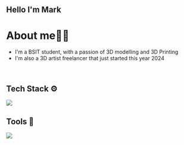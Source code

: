 ## Hello I'm Mark 
# About me👨‍💻
- I'm a BSIT student, with a passion of 3D modelling and 3D Printing
- I'm also a 3D artist freelancer that just started this year 2024
<br>

## Tech Stack ⚙️
<p align="left">
  <a href="https://skillicons.dev">
    <img src="https://skillicons.dev/icons?i=html,css,javascript,java,py" />
  </a>
</p>

## Tools 🔨
<p align="left">
  <a href="https://skillicons.dev">
    <img src="https://skillicons.dev/icons?i=figma,pycharm,vscode" />
  </a>
</p>


